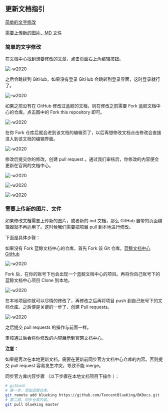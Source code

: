 ## 更新文档指引

[简单的文字修改](#简单的文字修改)

[需要上传新的图片、MD 文件](#需要上传新的图片、文件)

### 简单的文字修改

在文档中心找到想要修改的文章，点击页面右上角编辑按钮。

![-w2020](./assets/001.png)

之后会跳转到 GitHub，如果没有登录 GitHub 会跳转到登录界面，这时登录就行了。

![-w2020](./assets/002.png)

如果之前没有在 GitHub 修改过蓝鲸的文档，则在修改之前需要 Fork 蓝鲸文档中心的仓库。点击图中的 Fork this repository 即可。

![-w2020](./assets/003.png)

在你 Fork 仓库后就会进到该文档的编辑页了，以后再想修改文档点击修改会直接进入到该文档的编辑界面。

![-w2020](./assets/004.png)

修改后提交你的修改，创建 pull request 。通过我们审核后，你修改的内容便会更新在官网的文档中心。

![-w2020](./assets/005.png)

![-w2020](./assets/006.png)

![-w2020](./assets/007.png)

### 需要上传新的图片、文件

如果修改文档需要上传新的图片，或者新的 md 文档，那么 GitHub 自带的页面编辑器就不再适用了。这时候我们需要把项目 pull 到本地进行修改。

下面是具体步骤：

如果没有 Fork 蓝鲸文档中心的仓库，首先 Fork 该 Git 仓库。[蓝鲸文档中心 GitHub]( https://github.com/TencentBlueKing/BKDocs )

![-w2020](./assets/008.png)

Fork 后，在你的账号下也会出现一个蓝鲸文档中心的项目。再将你自己账号下的蓝鲸文档中心项目 Clone 到本地。

![-w2020](./assets/009.png)

在本地项目你就可以尽情的修改了，再修改之后再将项目 push 到自己账号下的文档仓库。之后便是关键的一步了，创建 Pull requests。

![-w2020](./assets/010.png)

之后提交 pull requests 的操作与前面一样。

审核通过后会将你修改的内容展示到官网文档中心。

**注意：**

如果是再次在本地更新文档，需要在更新前同步官方文档中心仓库的内容。否则提交 pull request 容易发生冲突，导致不能 merge。

同步官方库内容步骤 （以下步骤在本地文档项目下操作 ）：

```bash
# gitbash
# 第一步，添加远程仓库。
git remote add blueking https://github.com/TencentBlueKing/BKDocs.git
# 第二部，同步仓库内容。
git pull blueking master
```
